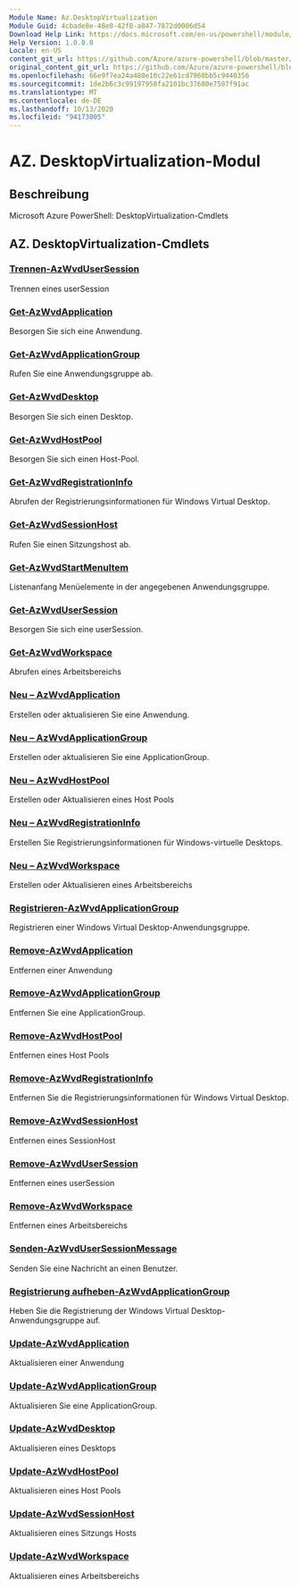 ```yaml
---
Module Name: Az.DesktopVirtualization
Module Guid: 4cbade8e-48e0-42f8-a847-7872d0006d54
Download Help Link: https://docs.microsoft.com/en-us/powershell/module/az.desktopvirtualization
Help Version: 1.0.0.0
Locale: en-US
content_git_url: https://github.com/Azure/azure-powershell/blob/master/src/DesktopVirtualization/help/Az.DesktopVirtualization.md
original_content_git_url: https://github.com/Azure/azure-powershell/blob/master/src/DesktopVirtualization/help/Az.DesktopVirtualization.md
ms.openlocfilehash: 66e9f7ea24a480e10c22e61cd7960bb5c9440356
ms.sourcegitcommit: 1de2b6c3c99197958fa2101bc37680e7507f91ac
ms.translationtype: MT
ms.contentlocale: de-DE
ms.lasthandoff: 10/13/2020
ms.locfileid: "94173005"
---
```

# AZ. DesktopVirtualization-Modul
## Beschreibung
Microsoft Azure PowerShell: DesktopVirtualization-Cmdlets

## AZ. DesktopVirtualization-Cmdlets
### [Trennen-AzWvdUserSession](Disconnect-AzWvdUserSession.md)
Trennen eines userSession

### [Get-AzWvdApplication](Get-AzWvdApplication.md)
Besorgen Sie sich eine Anwendung.

### [Get-AzWvdApplicationGroup](Get-AzWvdApplicationGroup.md)
Rufen Sie eine Anwendungsgruppe ab.

### [Get-AzWvdDesktop](Get-AzWvdDesktop.md)
Besorgen Sie sich einen Desktop.

### [Get-AzWvdHostPool](Get-AzWvdHostPool.md)
Besorgen Sie sich einen Host-Pool.

### [Get-AzWvdRegistrationInfo](Get-AzWvdRegistrationInfo.md)
Abrufen der Registrierungsinformationen für Windows Virtual Desktop.

### [Get-AzWvdSessionHost](Get-AzWvdSessionHost.md)
Rufen Sie einen Sitzungshost ab.

### [Get-AzWvdStartMenuItem](Get-AzWvdStartMenuItem.md)
Listenanfang Menüelemente in der angegebenen Anwendungsgruppe.

### [Get-AzWvdUserSession](Get-AzWvdUserSession.md)
Besorgen Sie sich eine userSession.

### [Get-AzWvdWorkspace](Get-AzWvdWorkspace.md)
Abrufen eines Arbeitsbereichs

### [Neu – AzWvdApplication](New-AzWvdApplication.md)
Erstellen oder aktualisieren Sie eine Anwendung.

### [Neu – AzWvdApplicationGroup](New-AzWvdApplicationGroup.md)
Erstellen oder aktualisieren Sie eine ApplicationGroup.

### [Neu – AzWvdHostPool](New-AzWvdHostPool.md)
Erstellen oder Aktualisieren eines Host Pools

### [Neu – AzWvdRegistrationInfo](New-AzWvdRegistrationInfo.md)
Erstellen Sie Registrierungsinformationen für Windows-virtuelle Desktops.

### [Neu – AzWvdWorkspace](New-AzWvdWorkspace.md)
Erstellen oder Aktualisieren eines Arbeitsbereichs

### [Registrieren-AzWvdApplicationGroup](Register-AzWvdApplicationGroup.md)
Registrieren einer Windows Virtual Desktop-Anwendungsgruppe.

### [Remove-AzWvdApplication](Remove-AzWvdApplication.md)
Entfernen einer Anwendung

### [Remove-AzWvdApplicationGroup](Remove-AzWvdApplicationGroup.md)
Entfernen Sie eine ApplicationGroup.

### [Remove-AzWvdHostPool](Remove-AzWvdHostPool.md)
Entfernen eines Host Pools

### [Remove-AzWvdRegistrationInfo](Remove-AzWvdRegistrationInfo.md)
Entfernen Sie die Registrierungsinformationen für Windows Virtual Desktop.

### [Remove-AzWvdSessionHost](Remove-AzWvdSessionHost.md)
Entfernen eines SessionHost

### [Remove-AzWvdUserSession](Remove-AzWvdUserSession.md)
Entfernen eines userSession

### [Remove-AzWvdWorkspace](Remove-AzWvdWorkspace.md)
Entfernen eines Arbeitsbereichs

### [Senden-AzWvdUserSessionMessage](Send-AzWvdUserSessionMessage.md)
Senden Sie eine Nachricht an einen Benutzer.

### [Registrierung aufheben-AzWvdApplicationGroup](Unregister-AzWvdApplicationGroup.md)
Heben Sie die Registrierung der Windows Virtual Desktop-Anwendungsgruppe auf.

### [Update-AzWvdApplication](Update-AzWvdApplication.md)
Aktualisieren einer Anwendung

### [Update-AzWvdApplicationGroup](Update-AzWvdApplicationGroup.md)
Aktualisieren Sie eine ApplicationGroup.

### [Update-AzWvdDesktop](Update-AzWvdDesktop.md)
Aktualisieren eines Desktops

### [Update-AzWvdHostPool](Update-AzWvdHostPool.md)
Aktualisieren eines Host Pools

### [Update-AzWvdSessionHost](Update-AzWvdSessionHost.md)
Aktualisieren eines Sitzungs Hosts

### [Update-AzWvdWorkspace](Update-AzWvdWorkspace.md)
Aktualisieren eines Arbeitsbereichs

